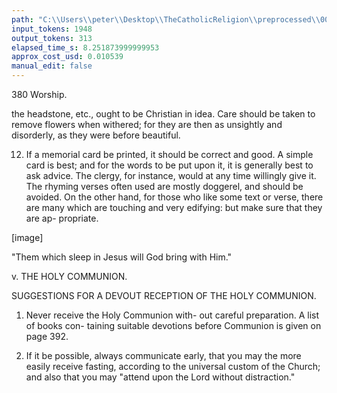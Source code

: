 ```yaml
---
path: "C:\\Users\\peter\\Desktop\\TheCatholicReligion\\preprocessed\\00399.jpg"
input_tokens: 1948
output_tokens: 313
elapsed_time_s: 8.251873999999953
approx_cost_usd: 0.010539
manual_edit: false
---
```

380                    Worship.

the headstone, etc., ought to be Christian in
idea. Care should be taken to remove flowers
when withered; for they are then as unsightly
and disorderly, as they were before beautiful.

12. If a memorial card be printed, it should
be correct and good. A simple card is best;
and for the words to be put upon it, it is
generally best to ask advice. The clergy, for
instance, would at any time willingly give it.
The rhyming verses often used are mostly
doggerel, and should be avoided. On the other
hand, for those who like some text or verse,
there are many which are touching and very
edifying: but make sure that they are ap-
propriate.

[image]

"Them which sleep in Jesus will God bring
with Him."

v. THE HOLY COMMUNION.

SUGGESTIONS FOR A DEVOUT RECEPTION OF
THE HOLY COMMUNION.

1. Never receive the Holy Communion with-
out careful preparation. A list of books con-
taining suitable devotions before Communion is
given on page 392.

2. If it be possible, always communicate
early, that you may the more easily receive
fasting, according to the universal custom of
the Church; and also that you may "attend
upon the Lord without distraction."